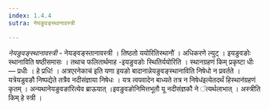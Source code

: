 ```yaml
---
index: 1.4.4
sutra: नेयङुवङ्स्थानावस्त्री

---
```

_नेयङुवङ्स्थानावस्त्री_ - नेयङ्वङ्स्तानावस्त्री । तिष्ठतो ययोरितिस्थानौ॑ । अधिकरणे ल्युट् । इयङुवङोः स्थानाविति षष्ठीसमासः । तथाच फलितार्थमाह -इयङुवङोः स्थितिर्ययोरिति । स्थानग्रहणं किम् प्रकृष्टा धीः — प्रधीः । हे प्रधि! । अत्रएरनेकाच॑ इति यणा इयङो बादानान्नेयङुवङ्स्थानाविति निषेधो न प्रवर्तते ।यत्रेयडुवङौ निष्पद्येते तत्रैव नदीसंज्ञाया निषेधः । यत्र त्वपवादेन बाध्यते तत्र न निषेध॑इत्येतदर्थं हिस्थान॑ग्रहणं कृतम् । अन्यथानेयङुवङा॑रित्येव ब्राऊयात् ।इवङुवङोनिमित्तभूतौ यू नदीसंज्ञकौ ने ॑त्यर्थलाभात् । अस्त्रीति किम् हे स्त्री ।